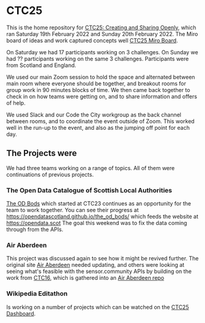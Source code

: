 # CTC25
This is the home repository for [CTC25: Creating and Sharing Openly](https://codethecity.org/what-we-do/hack-weekends/ctc25/), which ran Saturday 19th February 2022 and Sunday 20th February 2022. The Miro board of ideas and work captured concepts well [CTC25 Miro Board](https://miro.com/app/board/uXjVON-EGcw=/).

On Saturday we had 17 participants working on 3 challenges. On Sunday we had ?? participants working on the same 3 challenges. Participants were from Scotland and England.

We used our main Zoom session to hold the space and alternated between main room where everyone should be together, and breakout rooms for group work in 90 minutes blocks of time. We then came back together to check in on how teams were getting on, and to share information and offers of help.

We used Slack and our Code the City workgroup as the back channel between rooms, and to coordinate the event outside of Zoom. This worked well in the run-up to the event, and also as the jumping off point for each day.

## The Projects were
We had three teams working on a range of topics. All of them were continuations of previous projects.

### The Open Data Catalogue of Scottish Local Authorities
[The OD Bods](https://github.com/CodeTheCity/the_od_bods) which started at CTC23 continues as an opportunity for the team to work together. You can see their progress at https://opendatascotland.github.io/the_od_bods/ which feeds the website at https://opendata.scot The goal this weekend was to fix the data coming through from the APIs.

### Air Aberdeen
This project was discussed again to see how it might be revived further. The original site [Air Aberdeen]( https://www.airaberdeen.org) needed updating, and others were looking at seeing what's feasible with the sensor.community APIs by building on the work from [CTC16](https://github.com/AirAberdeen/CTC16-Data-Gathering), which is gathered into an [Air Aberdeen repo](https://github.com/AirAberdeen)

### Wikipedia Editathon
Is working on a number of projects which can be watched on the [CTC25 Dashboard](https://outreachdashboard.wmflabs.org/courses/CTC_and_WMUK/CTC25_Feb_2022?enroll=qldgribw). 

